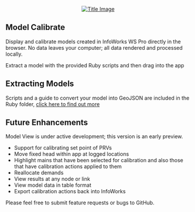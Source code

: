 <p align="center">
<a href="https://calibrate.modelcreate.com/" target="_blank">
  <img src="https://raw.githubusercontent.com/modelcreate/model-calibrate/master/img/app.png" alt="Title Image"/>
  </a>
</p>

## Model Calibrate
Display and calibrate models created in InfoWorks WS Pro directly in the browser. No data leaves your computer; all data rendered and processed locally.

Extract a model with the provided Ruby scripts and then drag into the app

## Extracting Models

Scripts and a guide to convert your model into GeoJSON are included in the Ruby folder, [click here to find out more](https://github.com/modelcreate/model-calibrate/tree/master/ruby/)

## Future Enhancements
Model View is under active development; this version is an early preview.

* Support for calibrating set point of PRVs
* Move fixed head within app at logged locations
* Highlight mains that have been selected for calibration and also those that have calibration actions applied to them
* Reallocate demands
* View results at any node or link
* View model data in table format
* Export calibration actions back into InfoWorks

Please feel free to submit feature requests or bugs to GitHub.
